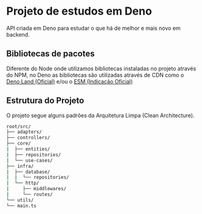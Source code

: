 # Projeto de estudos em Deno

API criada em Deno para estudar o que há de melhor e mais novo em backend.

## Bibliotecas de pacotes

Diferente do Node onde utilizamos bibliotecas instaladas no projeto através do
NPM, no Deno as bibliotecas são utilizadas através de CDN como o
[Deno Land (Oficial)](https://deno.land/x) e/ou o
[ESM (Indicação Oficial)](https://esm.sh)

## Estrutura do Projeto

O projeto segue alguns padrões da Arquitetura Limpa (Clean Architecture).

```bash
root/src/
├── adapters/
├── controllers/
├── core/
|  ├── entities/
|  ├── repositories/
|  └── use-cases/
├── infra/
|  ├── database/
|  |  └── repositories/
|  └── http/
|     ├── middlewares/
|     └── routes/
└── utils/
└── main.ts
```
